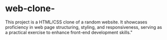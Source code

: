 # web-clone-
This project is a HTML/CSS clone of a random website. It showcases proficiency in web page structuring, styling, and responsiveness, serving as a practical exercise to enhance front-end development skills."
